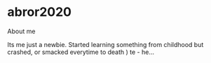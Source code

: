 # abror2020
About me

Its me just a newbie. Started learning something from childhood but crashed, or smacked everytime to death )
te - he...
